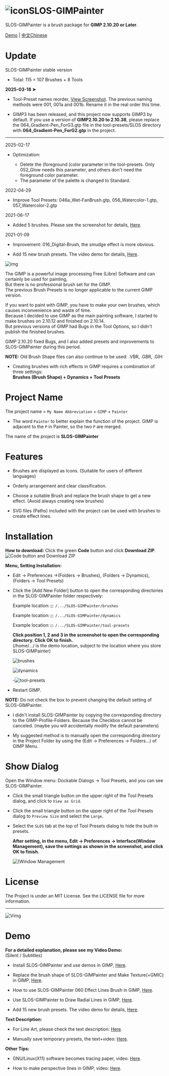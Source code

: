 # ![icon](https://raw.githubusercontent.com/SenlinOS/databox/master/SLOS-GIMPainter-icon.svg)SLOS-GIMPainter
SLOS-GIMPainter is a brush package for **GIMP 2.10.20 or Later**.

[Demo](https://github.com/SenlinOS/SLOS-GIMPainter#demo) | [中文Chinese](https://github.com/SenlinOS/SLOS-GIMPainter/blob/master/README-zh.md)

# Update

SLOS-GIMPainter stable version

- Total: 115 = 107 Brushes + 8 Tools

**2025-03-18 ➤‍‍**

- Tool-Preset names reorder, [View Screenshot](https://raw.githubusercontent.com/SenlinOS/databox/refs/heads/master/Tool-Preset-names-reorder.png). The previous naming methods were 001, 001a and 001b. Rename it in the real order this time.

- GIMP3 has been released, and this project now supports GIMP3 by default. If you use a version of **GIMP2.10.20 to 2.10.38**, please replace the 064_Gradient-Pen_ForG3.gtp file in the tool-presets/SLOS directory with **064_Gradient-Pen_ForG2.gtp** in the project.

---

2025-02-17

- Optimization:

    - Delete the (foreground (color parameter in the tool-presets. Only 052_Glow needs this parameter, and others don't need the foreground color parameter.
    - The parameter of the palette is changed to Standard.

2022-04-29

- Improve Tool Presets: 046a_Wet-FanBrush.gtp, 056_Watercolor-1.gtp, 057_Watercolor-2.gtp

2021-06-17

- Added 5 brushes. Please see the screenshot for details, [Here](https://github.com/SenlinOS/databox/blob/master/SLOS-GIMPainter_new-brushes.jpg).

2021-01-09

- Improvement: 016_Digital-Brush, the smudge effect is more obvious.

- Add 15 new brush presets. The video demo for details, [Here](https://youtu.be/NJNWc4V8k4Q).

![img](https://raw.githubusercontent.com/SenlinOS/databox/master/SLOS-GIMPainter-By-SenlinOS.jpg)

The GIMP is a powerful image processing Free (Libre) Software and can certainly be used for painting,
<br />But there is no professional brush set for the GIMP.
<br />The previous Brush Presets is no longer applicable to the current GIMP version.

If you want to paint with GIMP, you have to make your own brushes, which causes inconvenience and waste of time.
<br />Because I decided to use GIMP as the main painting software, I started to make brushes on 2.10.12 and finished on 2.10.14.
<br />But previous versions of GIMP had Bugs in the Tool Options, so I didn't publish the finished brushes.

GIMP 2.10.20 fixed Bugs, and I also added presets and improvements to SLOS-GIMPainter during this period.

**NOTE:** Old Brush Shape files can also continue to be used: .VBR, .GBR, .GIH

- Creating brushes with rich effects in GIMP requires a combination of three settings:
<br />**Brushes (Brush Shape) + Dynamics + Tool Presets**

# Project Name

The project name = `My Name Abbreviation` + `GIMP` + `Painter`

- The word `Painter` to better explain the function of the project. GIMP is adjacent to the `P` in Painter, so the two `P` are merged.

The name of the project is **SLOS-GIMPainter**

# Features

- Brushes are displayed as Icons. (Suitable for users of different languages)

- Orderly arrangement and clear classification.

- Choose a suitable Brush and replace the brush shape to get a new effect. (Avoid always creating new brushes)

- SVG files (Paths) included with the project can be used with brushes to create effect lines.

# Installation

**How to download:** Click the green **Code** button and click **Download ZIP**.
<br />![Code button and Download ZIP](https://raw.githubusercontent.com/SenlinOS/databox/master/SLOS-GIMPainter-Installation/Code_button-and-Download_ZIP.png)

**Menu, Setting Installation:**

- Edit -> Preferences ->(Folders -> Brushes), (Folders -> Dynamics), (Folders -> Tool Presets)

- Click the [Add New Folder] button to open the corresponding directories in the SLOS-GIMPainter folder respectively:

    Example location: `□ /.../SLOS-GIMPainter/brushes`

    Example location: `□ /.../SLOS-GIMPainter/dynamics`

    Example location: `□ /.../SLOS-GIMPainter/tool-presets`

    **Click position 1, 2 and 3 in the screenshot to open the corresponding directory. Click OK to finish.**
    <br />(/home/.../ is the demo location, subject to the location where you store SLOS-GIMPainter)

    ![brushes](https://raw.githubusercontent.com/SenlinOS/databox/master/SLOS-GIMPainter-Installation/1-brushes.jpg)

    ![dynamics](https://raw.githubusercontent.com/SenlinOS/databox/master/SLOS-GIMPainter-Installation/2-dynamics.jpg)

    -![tool-presets](https://raw.githubusercontent.com/SenlinOS/databox/master/SLOS-GIMPainter-Installation/3-tool-presets.jpg)

- Restart GIMP.

**NOTE:** Do not check the box to prevent changing the default setting of SLOS-GIMPainter.

- I didn't install SLOS-GIMPainter by copying the corresponding directory to the GIMP-Profile-Folders. Because the Checkbox cannot be canceled. (maybe you will accidentally modify the default parameters)

- My suggested method is to manually open the corresponding directory in the Project Folder by using the (Edit -> Preferences -> Folders...) of GIMP Menu.

# Show Dialog

Open the Window menu: Dockable Dialogs -> Tool Presets, and you can see SLOS-GIMPainter.

- Click the small triangle button on the upper right of the Tool Presets dialog, and click to `View as Grid`.

- Click the small triangle button on the upper right of the Tool Presets dialog to `Preview Size` and select the `Large`.

- Select the `SLOS` tab at the top of Tool Presets dialog to hide the built-in presets.

    **After setting, in the menu, Edit -> Preferences -> Interface(Window Management), save the settings as shown in the screenshot, and click OK to finish.**

    ![(Window Management](https://raw.githubusercontent.com/SenlinOS/databox/master/SLOS-GIMPainter-Installation/wmment.jpg)

# License

The Project is under an MIT License. See the LICENSE file for more information.

---

![Vimg](https://raw.githubusercontent.com/SenlinOS/databox/master/video-demo-img.jpg)

# Demo

**For a detailed explanation, please see my Video Demo:**
<br />(Silent / Subtitles)

- Install SLOS-GIMPainter and use demos in GIMP, [Here](https://youtu.be/RocoFDBGqE8).

- Replace the brush shape of SLOS-GIMPainter and Make Texture(+GMIC) in GIMP, [Here](https://youtu.be/G4Qt8RiLn8k).

- How to use SLOS-GIMPainter 060 Effect Lines Brush in GIMP, [Here](https://youtu.be/K6lqyK-rDLU).

- Use SLOS-GIMPainter to Draw Radial Lines in GIMP, [Here](https://youtu.be/lC3awNhu76c).

- Add 15 new brush presets. The video demo for details, [Here](https://youtu.be/NJNWc4V8k4Q).

**Text Description:**

- For Line Art, please check the text description: [Here](https://github.com/SenlinOS/databox/blob/master/For-Line-Art_SLOS-GIMPainter.md).

- Manually save temporary presets, the text+video: [Here](https://github.com/SenlinOS/databox/blob/master/manually-save-temporary-presets.md).

**Other Tips:**

- GNU/Linux(X11) software becomes tracing paper, video: [Here](https://youtu.be/ArHPMmIMsq8).

- How to make perspective lines in GIMP, video: [Here](https://youtu.be/gIp5I0fXdlM).

